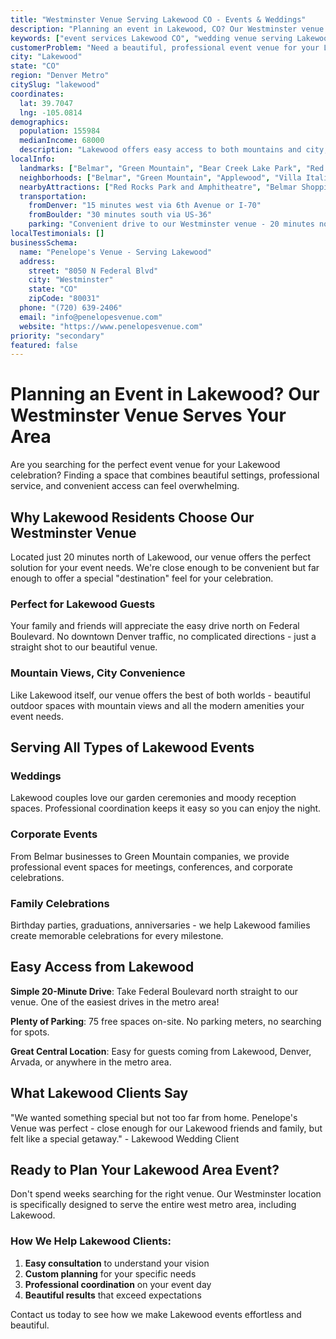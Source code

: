 ```yaml
---
title: "Westminster Venue Serving Lakewood CO - Events & Weddings"
description: "Planning an event in Lakewood, CO? Our Westminster venue serves Lakewood area clients with stunning spaces, professional coordination, and convenient access."
keywords: ["event services Lakewood CO", "wedding venue serving Lakewood", "Westminster venue Lakewood clients", "private party Lakewood Colorado", "corporate events Lakewood area"]
customerProblem: "Need a beautiful, professional event venue for your Lakewood celebration?"
city: "Lakewood"
state: "CO"
region: "Denver Metro"
citySlug: "lakewood"
coordinates:
  lat: 39.7047
  lng: -105.0814
demographics:
  population: 155984
  medianIncome: 68000
  description: "Lakewood offers easy access to both mountains and city, making it ideal for celebrations that bring people together."
localInfo:
  landmarks: ["Belmar", "Green Mountain", "Bear Creek Lake Park", "Red Rocks Community College"]
  neighborhoods: ["Belmar", "Green Mountain", "Applewood", "Villa Italia"]
  nearbyAttractions: ["Red Rocks Park and Amphitheatre", "Belmar Shopping District", "William Frederick Hayden Park", "Crown Hill Park"]
  transportation:
    fromDenver: "15 minutes west via 6th Avenue or I-70"
    fromBoulder: "30 minutes south via US-36"
    parking: "Convenient drive to our Westminster venue - 20 minutes north"
localTestimonials: []
businessSchema:
  name: "Penelope's Venue - Serving Lakewood"
  address:
    street: "8050 N Federal Blvd"
    city: "Westminster"
    state: "CO"
    zipCode: "80031"
  phone: "(720) 639-2406"
  email: "info@penelopesvenue.com"
  website: "https://www.penelopesvenue.com"
priority: "secondary"
featured: false
---
```


# Planning an Event in Lakewood? Our Westminster Venue Serves Your Area

Are you searching for the perfect event venue for your Lakewood celebration? Finding a space that combines beautiful settings, professional service, and convenient access can feel overwhelming.

## Why Lakewood Residents Choose Our Westminster Venue

Located just 20 minutes north of Lakewood, our venue offers the perfect solution for your event needs. We're close enough to be convenient but far enough to offer a special "destination" feel for your celebration.

### Perfect for Lakewood Guests
Your family and friends will appreciate the easy drive north on Federal Boulevard. No downtown Denver traffic, no complicated directions - just a straight shot to our beautiful venue.

### Mountain Views, City Convenience
Like Lakewood itself, our venue offers the best of both worlds - beautiful outdoor spaces with mountain views and all the modern amenities your event needs.

## Serving All Types of Lakewood Events

### Weddings
Lakewood couples love our garden ceremonies and moody reception spaces. Professional coordination keeps it easy so you can enjoy the night.

### Corporate Events  
From Belmar businesses to Green Mountain companies, we provide professional event spaces for meetings, conferences, and corporate celebrations.

### Family Celebrations
Birthday parties, graduations, anniversaries - we help Lakewood families create memorable celebrations for every milestone.

## Easy Access from Lakewood

**Simple 20-Minute Drive**: Take Federal Boulevard north straight to our venue. One of the easiest drives in the metro area!

**Plenty of Parking**: 75 free spaces on-site. No parking meters, no searching for spots.

**Great Central Location**: Easy for guests coming from Lakewood, Denver, Arvada, or anywhere in the metro area.

## What Lakewood Clients Say

"We wanted something special but not too far from home. Penelope's Venue was perfect - close enough for our Lakewood friends and family, but felt like a special getaway." - Lakewood Wedding Client

## Ready to Plan Your Lakewood Area Event?

Don't spend weeks searching for the right venue. Our Westminster location is specifically designed to serve the entire west metro area, including Lakewood.

### How We Help Lakewood Clients:
1. **Easy consultation** to understand your vision
2. **Custom planning** for your specific needs
3. **Professional coordination** on your event day
4. **Beautiful results** that exceed expectations

Contact us today to see how we make Lakewood events effortless and beautiful.